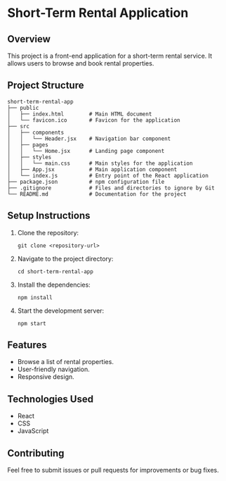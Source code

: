 # Short-Term Rental Application

## Overview
This project is a front-end application for a short-term rental service. It allows users to browse and book rental properties.

## Project Structure
```
short-term-rental-app
├── public
│   ├── index.html        # Main HTML document
│   └── favicon.ico       # Favicon for the application
├── src
│   ├── components
│   │   └── Header.jsx    # Navigation bar component
│   ├── pages
│   │   └── Home.jsx      # Landing page component
│   ├── styles
│   │   └── main.css      # Main styles for the application
│   ├── App.jsx           # Main application component
│   └── index.js          # Entry point of the React application
├── package.json          # npm configuration file
├── .gitignore            # Files and directories to ignore by Git
└── README.md             # Documentation for the project
```

## Setup Instructions
1. Clone the repository:
   ```
   git clone <repository-url>
   ```
2. Navigate to the project directory:
   ```
   cd short-term-rental-app
   ```
3. Install the dependencies:
   ```
   npm install
   ```
4. Start the development server:
   ```
   npm start
   ```

## Features
- Browse a list of rental properties.
- User-friendly navigation.
- Responsive design.

## Technologies Used
- React
- CSS
- JavaScript

## Contributing
Feel free to submit issues or pull requests for improvements or bug fixes.